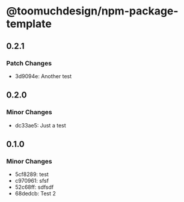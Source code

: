 # @toomuchdesign/npm-package-template

## 0.2.1

### Patch Changes

- 3d9094e: Another test

## 0.2.0

### Minor Changes

- dc33ae5: Just a test

## 0.1.0

### Minor Changes

- 5cf8289: test
- c970961: sfsf
- 52c68ff: sdfsdf
- 68dedcb: Test 2
